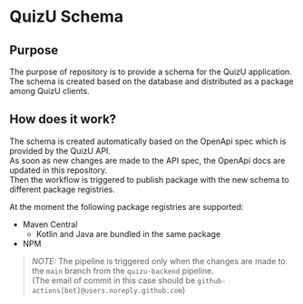 # QuizU Schema

## Purpose

The purpose of repository is to provide a schema for the QuizU application.  
The schema is created based on the database and distributed as a package among QuizU clients.

## How does it work?

The schema is created automatically based on the OpenApi spec which is provided by the QuizU API.  
As soon as new changes are made to the API spec, the OpenApi docs are updated in this repository.  
Then the workflow is triggered to publish package with the new schema to different package registries.

At the moment the following package registries are supported:
- Maven Central
  - Kotlin and Java are bundled in the same package
- NPM

> _NOTE:_ The pipeline is triggered only when the changes are made to the `main` branch from the `quizu-backend` pipeline.  
> (The email of commit in this case should be `github-actions[bot]@users.noreply.github.com`)
